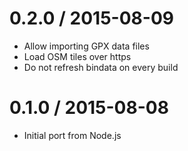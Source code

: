 
0.2.0 / 2015-08-09
==================

  * Allow importing GPX data files
  * Load OSM tiles over https
  * Do not refresh bindata on every build

0.1.0 / 2015-08-08
==================

 * Initial port from Node.js
